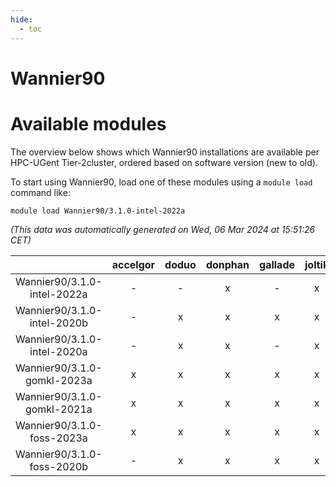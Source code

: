 ```yaml
---
hide:
  - toc
---
```


Wannier90
=========

# Available modules


The overview below shows which Wannier90 installations are available per HPC-UGent Tier-2cluster, ordered based on software version (new to old).

To start using Wannier90, load one of these modules using a `module load` command like:

```shell
module load Wannier90/3.1.0-intel-2022a
```

*(This data was automatically generated on Wed, 06 Mar 2024 at 15:51:26 CET)*  

| |accelgor|doduo|donphan|gallade|joltik|skitty|
| :---: | :---: | :---: | :---: | :---: | :---: | :---: |
|Wannier90/3.1.0-intel-2022a|-|-|x|-|x|x|
|Wannier90/3.1.0-intel-2020b|-|x|x|x|x|x|
|Wannier90/3.1.0-intel-2020a|-|x|x|-|x|x|
|Wannier90/3.1.0-gomkl-2023a|x|x|x|x|x|x|
|Wannier90/3.1.0-gomkl-2021a|x|x|x|x|x|x|
|Wannier90/3.1.0-foss-2023a|x|x|x|x|x|x|
|Wannier90/3.1.0-foss-2020b|-|x|x|x|x|x|
